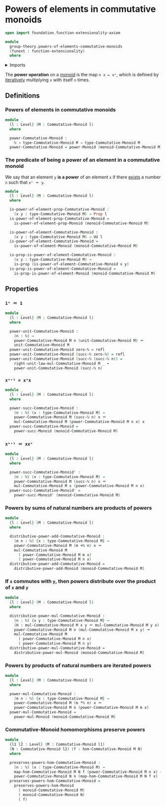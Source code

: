# Powers of elements in commutative monoids

```agda
open import foundation.function-extensionality-axiom

module
  group-theory.powers-of-elements-commutative-monoids
  (funext : function-extensionality)
  where
```

<details><summary>Imports</summary>

```agda
open import elementary-number-theory.addition-natural-numbers
open import elementary-number-theory.multiplication-natural-numbers
open import elementary-number-theory.natural-numbers

open import foundation.identity-types funext
open import foundation.propositions funext
open import foundation.universe-levels

open import group-theory.commutative-monoids funext
open import group-theory.homomorphisms-commutative-monoids funext
open import group-theory.powers-of-elements-monoids funext
```

</details>

The **power operation** on a [monoid](group-theory.monoids.md) is the map
`n x ↦ xⁿ`, which is defined by [iteratively](foundation.iterating-functions.md)
multiplying `x` with itself `n` times.

## Definitions

### Powers of elements in commutative monoids

```agda
module _
  {l : Level} (M : Commutative-Monoid l)
  where

  power-Commutative-Monoid :
    ℕ → type-Commutative-Monoid M → type-Commutative-Monoid M
  power-Commutative-Monoid = power-Monoid (monoid-Commutative-Monoid M)
```

### The predicate of being a power of an element in a commutative monoid

We say that an element `y` **is a power** of an element `x` if there
[exists](foundation.existential-quantification.md) a number `n` such that
`xⁿ ＝ y`.

```agda
module _
  {l : Level} (M : Commutative-Monoid l)
  where

  is-power-of-element-prop-Commutative-Monoid :
    (x y : type-Commutative-Monoid M) → Prop l
  is-power-of-element-prop-Commutative-Monoid =
    is-power-of-element-prop-Monoid (monoid-Commutative-Monoid M)

  is-power-of-element-Commutative-Monoid :
    (x y : type-Commutative-Monoid M) → UU l
  is-power-of-element-Commutative-Monoid =
    is-power-of-element-Monoid (monoid-Commutative-Monoid M)

  is-prop-is-power-of-element-Commutative-Monoid :
    (x y : type-Commutative-Monoid M) →
    is-prop (is-power-of-element-Commutative-Monoid x y)
  is-prop-is-power-of-element-Commutative-Monoid =
    is-prop-is-power-of-element-Monoid (monoid-Commutative-Monoid M)
```

## Properties

### `1ⁿ ＝ 1`

```agda
module _
  {l : Level} (M : Commutative-Monoid l)
  where

  power-unit-Commutative-Monoid :
    (n : ℕ) →
    power-Commutative-Monoid M n (unit-Commutative-Monoid M) ＝
    unit-Commutative-Monoid M
  power-unit-Commutative-Monoid zero-ℕ = refl
  power-unit-Commutative-Monoid (succ-ℕ zero-ℕ) = refl
  power-unit-Commutative-Monoid (succ-ℕ (succ-ℕ n)) =
    right-unit-law-mul-Commutative-Monoid M _ ∙
    power-unit-Commutative-Monoid (succ-ℕ n)
```

### `xⁿ⁺¹ = xⁿx`

```agda
module _
  {l : Level} (M : Commutative-Monoid l)
  where

  power-succ-Commutative-Monoid :
    (n : ℕ) (x : type-Commutative-Monoid M) →
    power-Commutative-Monoid M (succ-ℕ n) x ＝
    mul-Commutative-Monoid M (power-Commutative-Monoid M n x) x
  power-succ-Commutative-Monoid =
    power-succ-Monoid (monoid-Commutative-Monoid M)
```

### `xⁿ⁺¹ ＝ xxⁿ`

```agda
module _
  {l : Level} (M : Commutative-Monoid l)
  where

  power-succ-Commutative-Monoid' :
    (n : ℕ) (x : type-Commutative-Monoid M) →
    power-Commutative-Monoid M (succ-ℕ n) x ＝
    mul-Commutative-Monoid M x (power-Commutative-Monoid M n x)
  power-succ-Commutative-Monoid' =
    power-succ-Monoid' (monoid-Commutative-Monoid M)
```

### Powers by sums of natural numbers are products of powers

```agda
module _
  {l : Level} (M : Commutative-Monoid l)
  where

  distributive-power-add-Commutative-Monoid :
    (m n : ℕ) {x : type-Commutative-Monoid M} →
    power-Commutative-Monoid M (m +ℕ n) x ＝
    mul-Commutative-Monoid M
      ( power-Commutative-Monoid M m x)
      ( power-Commutative-Monoid M n x)
  distributive-power-add-Commutative-Monoid =
    distributive-power-add-Monoid (monoid-Commutative-Monoid M)
```

### If `x` commutes with `y`, then powers distribute over the product of `x` and `y`

```agda
module _
  {l : Level} (M : Commutative-Monoid l)
  where

  distributive-power-mul-Commutative-Monoid :
    (n : ℕ) {x y : type-Commutative-Monoid M} →
    (H : mul-Commutative-Monoid M x y ＝ mul-Commutative-Monoid M y x) →
    power-Commutative-Monoid M n (mul-Commutative-Monoid M x y) ＝
    mul-Commutative-Monoid M
      ( power-Commutative-Monoid M n x)
      ( power-Commutative-Monoid M n y)
  distributive-power-mul-Commutative-Monoid =
    distributive-power-mul-Monoid (monoid-Commutative-Monoid M)
```

### Powers by products of natural numbers are iterated powers

```agda
module _
  {l : Level} (M : Commutative-Monoid l)
  where

  power-mul-Commutative-Monoid :
    (m n : ℕ) {x : type-Commutative-Monoid M} →
    power-Commutative-Monoid M (m *ℕ n) x ＝
    power-Commutative-Monoid M n (power-Commutative-Monoid M m x)
  power-mul-Commutative-Monoid =
    power-mul-Monoid (monoid-Commutative-Monoid M)
```

### Commutative-Monoid homomorphisms preserve powers

```agda
module _
  {l1 l2 : Level} (M : Commutative-Monoid l1)
  (N : Commutative-Monoid l2) (f : hom-Commutative-Monoid M N)
  where

  preserves-powers-hom-Commutative-Monoid :
    (n : ℕ) (x : type-Commutative-Monoid M) →
    map-hom-Commutative-Monoid M N f (power-Commutative-Monoid M n x) ＝
    power-Commutative-Monoid N n (map-hom-Commutative-Monoid M N f x)
  preserves-powers-hom-Commutative-Monoid =
    preserves-powers-hom-Monoid
      ( monoid-Commutative-Monoid M)
      ( monoid-Commutative-Monoid N)
      ( f)
```

